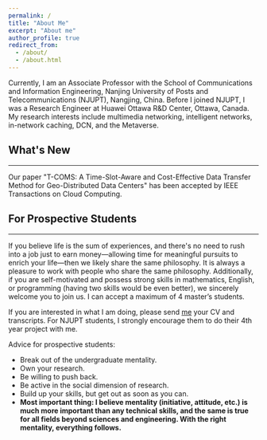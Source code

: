```yaml
---
permalink: /
title: "About Me"
excerpt: "About me"
author_profile: true
redirect_from: 
  - /about/
  - /about.html
---
```



Currently, I am an Associate Professor with the School of Communications and Information Engineering, Nanjing University of Posts and Telecommunications (NJUPT), Nangjing, China. Before I joined NJUPT, I was a Research Engineer at Huawei Ottawa R&D Center, Ottawa, Canada. My research interests include multimedia networking, intelligent networks, in-network caching, DCN, and the Metaverse.


## What's New
---

Our paper "T-COMS: A Time-Slot-Aware and Cost-Effective Data Transfer Method for Geo-Distributed Data Centers" has been accepted by IEEE Transactions on Cloud Computing.

## For Prospective Students
---

If you believe life is the sum of experiences, and there's no need to rush into a job just to earn money—allowing time for meaningful pursuits to enrich your life—then we likely share the same philosophy. It is always a pleasure to work with people who share the same philosophy. Additionally, if you are self-motivated and possess strong skills in mathematics, English, or programming (having two skills would be even better), we sincerely welcome you to join us. I can accept a maximum of 4 master’s students. 

If you are interested in what I am doing, please send <a href="mailto:zhezhang@njupt.edu.cn">me</a> your CV and transcripts. For NJUPT students, I strongly encourage them to do their 4th year project with me.


Advice for prospective students:
* Break out of the undergraduate mentality.
* Own your research.
* Be willing to push back.
* Be active in the social dimension of research.
* Build up your skills, but get out as soon as you can.
* **Most important thing: I believe mentality (initiative, attitude, etc.) is much more important than any technical skills, and the same is true for all fields beyond sciences and engineering. With the right mentality, everything follows.**

<script type="text/javascript" id="clustrmaps" src="//clustrmaps.com/map_v2.js?d=VgluFDQGcK0RHKCFsd7ou-6rCwvP4NiBF9J5eKhgHQE&cl=ffffff&w=300"></script>

